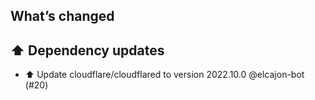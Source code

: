 ## What’s changed
## ⬆️ Dependency updates

- ⬆️ Update cloudflare/cloudflared to version 2022.10.0 @elcajon-bot (#20)
